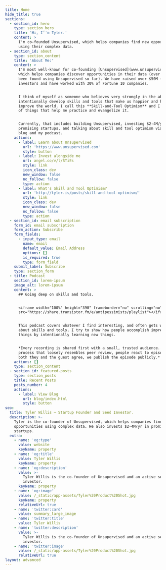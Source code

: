 ```yaml
---
title: Home
hide_title: true
sections:
  - section_id: hero
    type: section_hero
    title: 'Hi, I''m Tyler.'
    content: >
      I'm co-founded Unsupervised, which helps companies find new opportunities
      using their complex data.
  - section_id: about
    type: section_content
    title: 'About Me:'
    content: >
      I'm most well-known for co-founding [Unsupervised](www.unsupervised.com),
      which helps companies discover opportunities in their data (over $60M has
      been found using Unsupervised so far). We have raised over $50M from top
      investors and have worked with 30% of Fortune 10 companies.


      I think of myself as someone who believes very strongly in the ability to
      intentionally develop skills and tools that make us happier and help
      improve the world. I call this **Skill-and-Tool Optimism** and I do a lot
      of things that help me practice and evangelize it.


      Currently, that includes building Unsupervised, investing $2-4M/yr in
      promising startups, and talking about skill and tool optimism via this
      blog and my podcast.
    actions:
      - label: Learn about Unsupervised
        url: 'https://www.unsupervised.com'
        style: button
      - label: Invest alongside me
        url: angel.co/v/l/STiEs
        style: link
        icon_class: dev
        new_window: false
        no_follow: false
        type: action
      - label: What's Skill and Tool Optimism?
        url: 'http://tyler.is/posts/skill-and-tool-optimism/'
        style: link
        icon_class: dev
        new_window: false
        no_follow: false
        type: action
  - section_id: email subscription
    form_id: email subscription
    form_action: Subscribe
    form_fields:
      - input_type: email
        name: email
        default_value: Email Address
        options: []
        is_required: true
        type: form_field
    submit_label: Subscribe
    type: section_form
  - title: Podcast
    section_id: lorem-ipsum
    image_alt: lorem-ipsum
    content: >
      ## Going deep on skills and tools.


      <iframe width="100%" height="390" frameborder="no" scrolling="no" seamless
      src="https://share.transistor.fm/e/antipessimists/playlist"></iframe>


      This podcast covers whatever I find interesting, and often gets wonky
      about skills and tools. I try to show how people accomplish impressive
      things by intentionally learning new things.


      *Every recording is shared first with a small, trusted audience. In a
      process that loosely resembles peer review, people react to episodes. When
      both they and the guest agree, we publish the episode publicly.*
    actions: []
    type: section_content
  - section_id: featured-posts
    type: section_posts
    title: Recent Posts
    posts_number: 4
    actions:
      - label: View Blog
        url: blog/index.html
        style: button
seo:
  title: Tyler Willis — Startup Founder and Seed Investor.
  description: >-
    Tyler is the co-founder of Unsupervised, which helps companies find new
    opportunities using complex data. He also invests $2-4M/yr in promising
    startups.
  extra:
    - name: 'og:type'
      value: website
      keyName: property
    - name: 'og:title'
      value: Tyler Willis
      keyName: property
    - name: 'og:description'
      value: >-
        Tyler Willis is the co-founder of Unsupervised and an active seed
        investor.
      keyName: property
    - name: 'og:image'
      value: /_static/app-assets/Tyler%20Product%20Shot.jpg
      keyName: property
      relativeUrl: true
    - name: 'twitter:card'
      value: summary_large_image
    - name: 'twitter:title'
      value: Tyler Willis
    - name: 'twitter:description'
      value: >-
        Tyler Willis is the co-founder of Unsupervised and an active seed
        investor.
    - name: 'twitter:image'
      value: /_static/app-assets/Tyler%20Product%20Shot.jpg
      relativeUrl: true
layout: advanced
---
```

